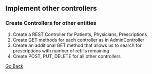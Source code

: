 ## Implement other controllers

### Create Controllers for other entities
1. Create a REST Controller for Patients, Physicians, Prescriptions
2. Create GET methods for each controller as in AdminController
3. Create an additional GET method that allows us to search for prescriptions with number of refills remaining
4. Create POST, PUT, DELETE for all other controllers

<a href="../../../teachme" class="btn" >Go Back</a>
